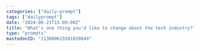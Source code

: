 ```yaml
---
categories: ["daily-prompt"]
tags: ["dailyprompt"]
date: "2024-08-21T15:00:00Z"
title: "What's one thing you'd like to change about the tech industry?"
type: "prompts"
mastodonID: "113000615581039849"
---
```

